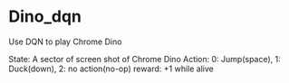 # Dino_dqn
Use DQN to play Chrome Dino

State: A sector of screen shot of Chrome Dino
Action: 0: Jump(space), 1: Duck(down), 2: no action(no-op)
reward: +1 while alive
